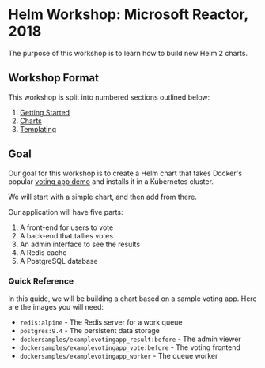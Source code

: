 # Helm Workshop: Microsoft Reactor, 2018

The purpose of this workshop is to learn how to build new Helm 2 charts.

## Workshop Format

This workshop is split into numbered sections outlined below:
1. [Getting Started](01-getting-started/)
2. [Charts](02-charts/)
3. [Templating](03-templating/)

## Goal

Our goal for this workshop is to create a Helm chart that takes Docker's popular [voting app demo](https://github.com/dockersamples/example-voting-app) and installs it in a Kubernetes cluster.

We will start with a simple chart, and then add from there.

Our application will have five parts:

1. A front-end for users to vote
2. A back-end that tallies votes
3. An admin interface to see the results
4. A Redis cache
5. A PostgreSQL database

### Quick Reference

In this guide, we will be building a chart based on a sample voting app. Here are the images you will need:

- `redis:alpine` - The Redis server for a work queue
- `postgres:9.4` - The persistent data storage
- `dockersamples/examplevotingapp_result:before` - The admin viewer
- `dockersamples/examplevotingapp_vote:before` - The voting frontend
- `dockersamples/examplevotingapp_worker` - The queue worker
